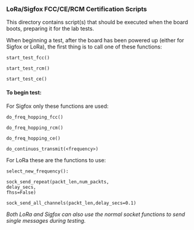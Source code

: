 ### LoRa/Sigfox FCC/CE/RCM Certification Scripts

This directory contains script(s) that should be executed when the board boots, preparing it for the lab tests.

When beginning a test,  after the board has been powered up (either for Sigfox or LoRa), the first thing is to call one of these functions:

```
start_test_fcc()

start_test_rcm()

start_test_ce()
```

#### To begin test:

For Sigfox only these functions are used:

```
do_freq_hopping_fcc()

do_freq_hopping_rcm()

do_freq_hopping_ce()

do_continuos_transmit(<frequency>)
```

For LoRa these are the functions to use:

```
select_new_frequency():

sock_send_repeat(packt_len,num_packts,
delay_secs, 
fhss=False)

sock_send_all_channels(packt_len,delay_secs=0.1)
```

_Both LoRa and Sigfox can also use the normal socket functions to send single messages during testing._